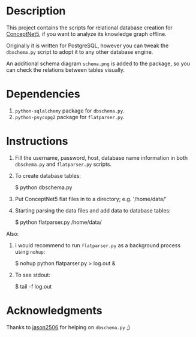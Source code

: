 Description
===========

This project contains the scripts for relational database creation for [ConceptNet5](http://conceptnet5.media.mit.edu/), if you want to analyze its knowledge graph offline. 

Originally it is written for PostgreSQL, however you can tweak the `dbschema.py` script to adopt it to any other database engine.

An additional schema diagram `schema.png` is added to the package, so you can check the relations between tables visually.


Dependencies
============

1. `python-sqlalchemy` package for `dbschema.py`.
2. `python-psycopg2` package for `flatparser.py`.


Instructions
============

1. Fill the username, password, host, database name information in both `dbschema.py` and `flatparser.py` scripts.

2. To create database tables:

    $ python dbschema.py

3. Put ConceptNet5 flat files in to a directory; e.g. '/home/data/'

4. Starting parsing the data files and add data to database tables:

    $ python flatparser.py /home/data/

Also:

1. I would recommend to run `flatparser.py` as a background process using `nohup`:

    $ nohup python flatparser.py > log.out &

2. To see stdout:
    
    $ tail -f log.out


Acknowledgments
===============

Thanks to [jason2506](https://github.com/jason2506) for helping on `dbschema.py` ;)
